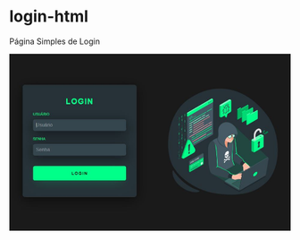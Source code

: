 # login-html
Página Simples de Login

![screenshot](https://github.com/fellipematos/login-html/blob/main/screenshot.JPG)
